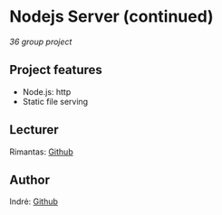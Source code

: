 # Nodejs Server (continued)

_36 group project_

## Project features

-   Node.js: http
-   Static file serving

## Lecturer
Rimantas: [Github](https://github.com/belauzas)

## Author
Indrė: [Github](https://github.com/IndrePet)


